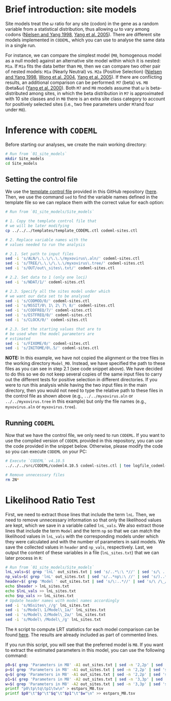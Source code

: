 # Brief introduction: site models 
Site models treat the $\omega$ ratio for any site (codon) in the gene as a random variable 
from a statistical distribution, thus allowing $\omega$ to vary among codons 
([Nielsen and Yang 1998](https://pubmed.ncbi.nlm.nih.gov/9539414/), 
[Yang et al. 2005](https://academic.oup.com/mbe/article/22/4/1107/1083468)).
There are different site models implemented
in `CODEML`, which you can use to analyse the same data in a single run.

For instance, we can compare the simplest model (`M0`, homogenous model as a null model) against an alternative
site model within which it is nested: `M1a`. 
If `M1a` fits the data better than `M0`, then we can compare two other pair of 
nested models: `M1a` (Nearly Neutral) vs. 
`M2a` (Positive Selection) 
([Nielsen and Yang 1998](https://pubmed.ncbi.nlm.nih.gov/9539414/), 
[Wong et al. 2004](https://academic.oup.com/genetics/article/168/2/1041/6059620), 
[Yang et al. 2005](https://academic.oup.com/mbe/article/22/4/1107/1083468)). 
If there are conflicting results, an additional comparison can be performed: 
`M7` (beta) vs. `M8` (beta&$\omega$) 
([Yang et al. 2000](https://pubmed.ncbi.nlm.nih.gov/10790415/)). 
Both `M7` and `M8` models assume that $\omega$ 
is beta-distributed among sites, in which the beta distribution in `M7` is approximated with 10 site 
classes and in `M8` there is an extra site class category to account for positively selected sites 
(i.e., two free parameters under `M7`and four under `M8`).

# Inference with `CODEML`
Before starting our analyses, we create the main working directory:

```sh
# Run from `01_site_models`
mkdir Site_models
cd Site_models 
```

## Setting the control file 
We use the [template control file](../../templates/template_CODEML.ctl) provided in this GitHub 
repository ([here](../../templates/). Then, we use the command `sed` to find the 
variable names defined in the template file so we can replace them
with the correct value for each option:

```sh
# Run from `01_site_models/Site_models`

# 1. Copy the template control file that 
# we will be later modifying
cp ../../../templates/template_CODEML.ctl codeml-sites.ctl 

# 2. Replace variable names with the 
# values needed to run the analysis 

# 2.1. Set path to input files
sed -i 's/ALN/\.\.\/\.\.\/myxovirus\.aln/' codeml-sites.ctl
sed -i 's/TREE/\.\.\/\.\.\/myxovirus\.tree/' codeml-sites.ctl
sed -i 's/OUT/out\_sites\.txt/' codeml-sites.ctl 

# 2.2. Set data to 1 (only one loci)
sed -i 's/NDAT/1/' codeml-sites.ctl 

# 2.3. Specify all the sites model under which
# we want our data set to be analysed
sed -i 's/CODMOD/0/' codeml-sites.ctl 
sed -i 's/NSSIT/0\ 1\ 2\ 7\ 8/' codeml-sites.ctl 
sed -i 's/CODFREQ/7/' codeml-sites.ctl
sed -i 's/ESTFREQ/0/' codeml-sites.ctl
sed -i 's/CLOCK/0/' codeml-sites.ctl 

# 2.3. Set the starting values that are to  
# be used when the model parameters are 
# estimated
sed -i 's/FIXOME/0/' codeml-sites.ctl 
sed -i 's/INITOME/0\.5/' codeml-sites.ctl 
```  

**NOTE:** In this example, we have not copied the alignment or the tree files 
in the working directory `Model_M0`. Instead, we have specified the path to 
these files as you can see in step 2.1 (see code snippet above). We have decided
to do this so we do not keep several copies of the same input files to carry out the different
tests for positive selection in different directories. If you were to run this analysis while having 
the two input files in the main directory, then you would not need to type the relative path to 
these files in the control file as shown above (e.g., `../../myxovirus.aln` or `../../myxovirus.tree` in this example) but
only the file names (e.g., `myxovirus.aln` or `myxovirus.tree`).

## Running `CODEML`
Now that we have the control file, we only need to run `CODEML`. 
If you want to use the compiled version of `CODEML` provided in 
this repository, you can use the code provided in the snippet below.
Otherwise, please modify the code so you can execute 
`CODEML` on your PC:

```sh
# Execute `CODEML` v4.10.5
../../../src/CODEML/codeml4.10.5 codeml-sites.ctl | tee logfile_codeml-sites.txt

# Remove unnecessary files 
rm 2N*
```

# Likelihood Ratio Test 
First, we need to extract those lines that include the term `lnL`. Then, we need 
to remove unnecessary information so that only the likelihood values are kept, which we 
save in a variable called `lnL_vals`. We also extract those lines that include the term `Model` 
and the term `np` so that we can match the likelihood 
values in `lnL_vals` with the corresponding models
under which they were calculated and with the number of parameters in said models. We save the 
collected values in `header` and `np_vals`, respectively.
Last, we output the content of these variables in a file (`lnL_sites.txt`) that we can later process
in `R`:

```sh
# Run from `01_site_models/Site_models`
lnL_vals=$( grep 'lnL' out_sites.txt | sed 's/..*\:\ *//' | sed 's/\ ..*//' )
np_vals=$( grep 'lnL' out_sites.txt | sed 's/..*np\:\ //' | sed 's/)..*//' )
header=$( grep 'Model ' out_sites.txt | sed 's/\:..*//' | sed 's/\ /\_/' )
echo $header > lnL_sites.txt
echo $lnL_vals >> lnL_sites.txt
echo $np_vals >> lnL_sites.txt
# Update header names with model names accordingly 
sed -i 's/NSsites\_//g' lnL_sites.txt 
sed -i 's/Model\ 1/Model\_1a/' lnL_sites.txt
sed -i 's/Model\ 2/Model\_2a/' lnL_sites.txt
sed -i 's/Model\ /Model\_/g' lnL_sites.txt
```

The `R` script to compute LRT statistics for each model comparison 
can be found [here](Find_bestmodel.R).
The results are already included as part of commented lines.

If you run this script, you will see that the preferred model is `M8`. 
If you want to extract the estimated parameters in this model, you can use the following command:

```sh 
p0=$( grep 'Parameters in M8' -A1 out_sites.txt | sed -n '2,2p' | sed 's/  p =..*//' | sed 's/p0..* //' )
p=$( grep 'Parameters in M8' -A1 out_sites.txt | sed -n '2,2p' | sed 's/..* p = *//' | sed 's/ ..*//' )
q=$( grep 'Parameters in M8' -A1 out_sites.txt | sed -n '2,2p' | sed 's/..* q =..* //' )
p1=$( grep 'Parameters in M8' -A2 out_sites.txt | sed -n '3,3p' | sed 's/..*p1 = *//' | sed 's/)..*//' )
w=$( grep 'Parameters in M8' -A2 out_sites.txt | sed -n '3,3p' | sed 's/..*w = *//' )
printf "p0\tp\tq\tp1\tw\n" > estpars_M8.tsv
printf $p0"\t"$p"\t"$q"\t"$p1"\t"$w"\n" >> estpars_M8.tsv 
```